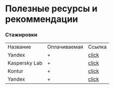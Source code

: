 <h1>Полезные ресурсы и рекоммендации</h1>

<h3 id = "interniships">Стажировки</h3>
<table>
  <tr>
    <td>Название</td>
    <td>Оплачиваемая</td>
    <td>Ссылка</td>
  </tr>
  <tr>
    <td>Yandex</td>
    <td>+</td>
    <td><a href = "https://yandex.ru/yaintern/" target = "_blank" rel = "nofollow">click</a></td>
  </tr>
  <tr>
    <td>Kaspersky Lab</td>
    <td>+</td>
    <td><a href = "http://safeboard.kaspersky.ru/" target = "_blank">click</td>
  </tr>
  <tr>
    <td>Kontur</td>
    <td>+</td>
    <td><a href = "https://kontur.ru/education/programs/intern" target = "_blank">click</td>
  </tr>
      <tr>
    <td>Yandex</td>
    <td>+</td>
    <td><a href = "https://yandex.ru/yaintern/" target = "_blank">click</td>
  </tr>
</table>
